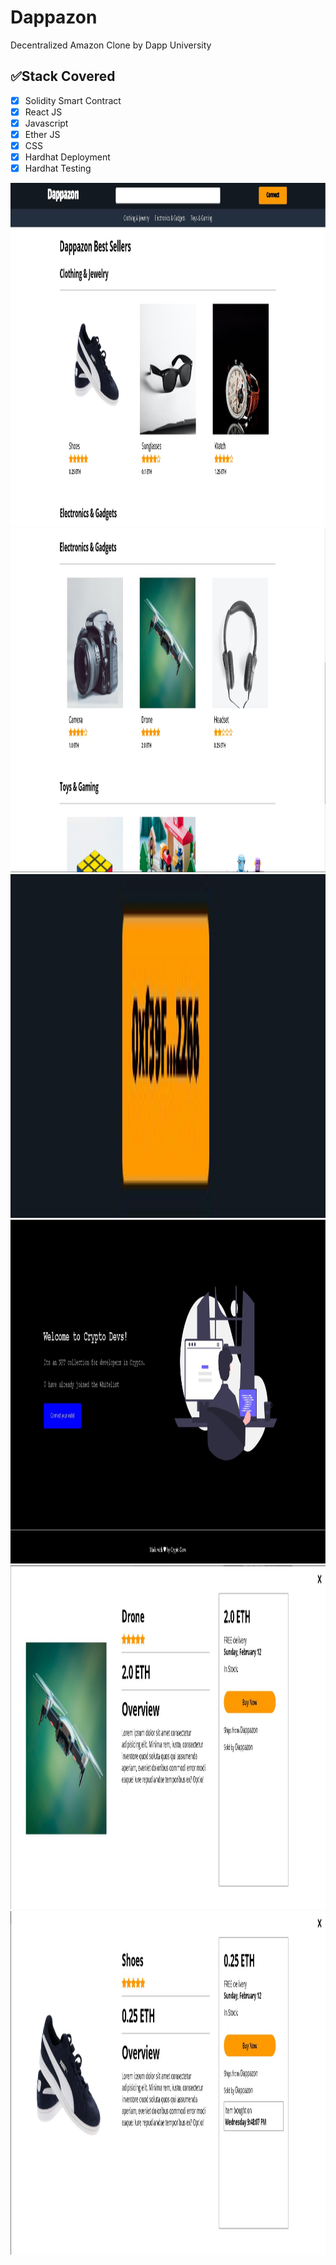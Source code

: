 # Dappazon

Decentralized Amazon Clone by Dapp University

## ✅Stack Covered

- [x] Solidity Smart Contract
- [x] React JS
- [x] Javascript
- [x] Ether JS
- [x] CSS
- [x] Hardhat Deployment
- [x] Hardhat Testing

<img src="https://github.com/Coollaitar/Dappazon/blob/main/i1.jpg" width="1000" height="550" />

<img src="https://github.com/Coollaitar/Dappazon/blob/main/i2.jpg" width="1000" height="550" />
<img src="https://github.com/Coollaitar/Dappazon/blob/main/i3.jpg" width="1000" height="550" />
<img src="https://github.com/Coollaitar/Whitelist-dApp/blob/main/wl1.jpg" width="1000" height="550" />
<img src="https://github.com/Coollaitar/Dappazon/blob/main/i4.jpg" width="1000" height="550" />
<img src="https://github.com/Coollaitar/Dappazon/blob/main/i5.jpg" width="1000" height="550" />
